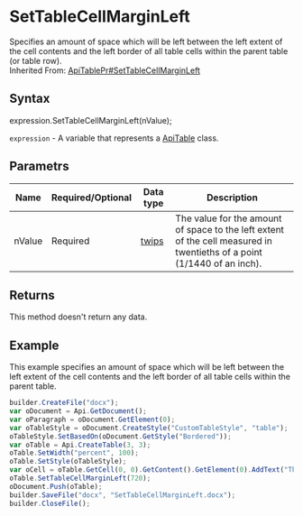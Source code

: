 # SetTableCellMarginLeft

Specifies an amount of space which will be left between the left extent of the cell contents and the left border of all table cells within the parent table (or table row).<br>Inherited From: [ApiTablePr#SetTableCellMarginLeft](../../ApiTablePr/Methods/SetTableCellMarginLeft.md)

## Syntax

expression.SetTableCellMarginLeft(nValue);

`expression` - A variable that represents a [ApiTable](../ApiTable.md) class.

## Parametrs

| **Name** | **Required/Optional** | **Data type** | **Description** |
| ------------- | ------------- | ------------- | ------------- |
| nValue | Required | [twips](../../../Enumerations/twips.md)  | The value for the amount of space to the left extent of the cell measured in twentieths of a point (1/1440 of an inch). |

## Returns

This method doesn't return any data.

## Example

This example specifies an amount of space which will be left between the left extent of the cell contents and the left border of all table cells within the parent table.

```javascript
builder.CreateFile("docx");
var oDocument = Api.GetDocument();
var oParagraph = oDocument.GetElement(0);
var oTableStyle = oDocument.CreateStyle("CustomTableStyle", "table");
oTableStyle.SetBasedOn(oDocument.GetStyle("Bordered"));
var oTable = Api.CreateTable(3, 3);
oTable.SetWidth("percent", 100);
oTable.SetStyle(oTableStyle);
var oCell = oTable.GetCell(0, 0).GetContent().GetElement(0).AddText("This is just a sample text to show that the left cell margin is 36 points.");
oTable.SetTableCellMarginLeft(720);
oDocument.Push(oTable);
builder.SaveFile("docx", "SetTableCellMarginLeft.docx");
builder.CloseFile();
```